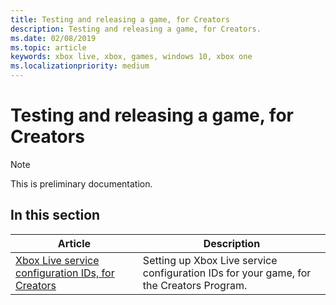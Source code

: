 ```yaml
---
title: Testing and releasing a game, for Creators
description: Testing and releasing a game, for Creators.
ms.date: 02/08/2019
ms.topic: article
keywords: xbox live, xbox, games, windows 10, xbox one
ms.localizationpriority: medium
---
```

# Testing and releasing a game, for Creators

> [!NOTE]
> This is preliminary documentation.


## In this section

| Article | Description |
|---------|-------------|
| [Xbox Live service configuration IDs, for Creators](../../get-started-with-creators/xbox-live-service-configuration-creators.md) | Setting up Xbox Live service configuration IDs for your game, for the Creators Program. |
